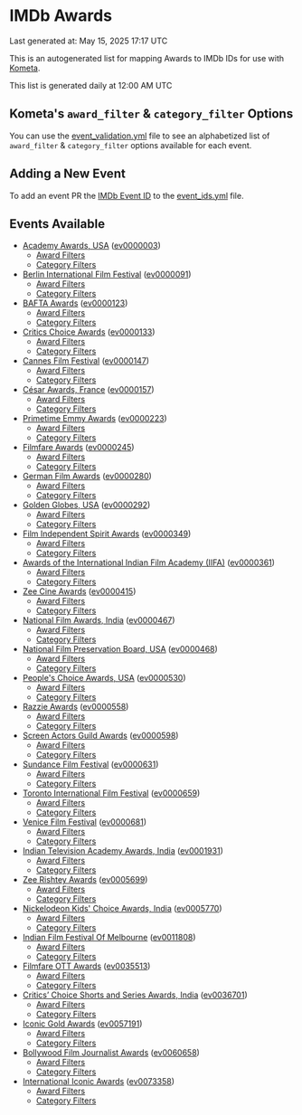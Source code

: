 # IMDb Awards

Last generated at: May 15, 2025 17:17 UTC

This is an autogenerated list for mapping Awards to IMDb IDs for use with [Kometa](https://github.com/Kometa-Team/Kometa).

This list is generated daily at 12:00 AM UTC 

## Kometa's `award_filter` & `category_filter` Options

You can use the [event_validation.yml](https://github.com/Kometa-Team/IMDb-Awards/blob/master/event_validation.yml) file to see an alphabetized list of `award_filter` & `category_filter` options available for each event.

## Adding a New Event

To add an event PR the [IMDb Event ID](https://www.imdb.com/event/all/) to the [event_ids.yml](https://github.com/Kometa-Team/IMDb-Awards/blob/master/event_ids.yml) file.

## Events Available

* [Academy Awards, USA](https://www.imdb.com/event/ev0000003) ([ev0000003](https://github.com/Kometa-Team/IMDb-Awards/blob/master/event_validation.yml#L1))
  * [Award Filters](https://github.com/Kometa-Team/IMDb-Awards/blob/master/event_validation.yml#L6)
  * [Category Filters](https://github.com/Kometa-Team/IMDb-Awards/blob/master/event_validation.yml#L14)
* [Berlin International Film Festival](https://www.imdb.com/event/ev0000091) ([ev0000091](https://github.com/Kometa-Team/IMDb-Awards/blob/master/event_validation.yml#L148))
  * [Award Filters](https://github.com/Kometa-Team/IMDb-Awards/blob/master/event_validation.yml#L153)
  * [Category Filters](https://github.com/Kometa-Team/IMDb-Awards/blob/master/event_validation.yml#L351)
* [BAFTA Awards](https://www.imdb.com/event/ev0000123) ([ev0000123](https://github.com/Kometa-Team/IMDb-Awards/blob/master/event_validation.yml#L636))
  * [Award Filters](https://github.com/Kometa-Team/IMDb-Awards/blob/master/event_validation.yml#L641)
  * [Category Filters](https://github.com/Kometa-Team/IMDb-Awards/blob/master/event_validation.yml#L674)
* [Critics Choice Awards](https://www.imdb.com/event/ev0000133) ([ev0000133](https://github.com/Kometa-Team/IMDb-Awards/blob/master/event_validation.yml#L1172))
  * [Award Filters](https://github.com/Kometa-Team/IMDb-Awards/blob/master/event_validation.yml#L1175)
  * [Category Filters](https://github.com/Kometa-Team/IMDb-Awards/blob/master/event_validation.yml#L1180)
* [Cannes Film Festival](https://www.imdb.com/event/ev0000147) ([ev0000147](https://github.com/Kometa-Team/IMDb-Awards/blob/master/event_validation.yml#L1281))
  * [Award Filters](https://github.com/Kometa-Team/IMDb-Awards/blob/master/event_validation.yml#L1286)
  * [Category Filters](https://github.com/Kometa-Team/IMDb-Awards/blob/master/event_validation.yml#L1453)
* [César Awards, France](https://www.imdb.com/event/ev0000157) ([ev0000157](https://github.com/Kometa-Team/IMDb-Awards/blob/master/event_validation.yml#L1683))
  * [Award Filters](https://github.com/Kometa-Team/IMDb-Awards/blob/master/event_validation.yml#L1687)
  * [Category Filters](https://github.com/Kometa-Team/IMDb-Awards/blob/master/event_validation.yml#L1692)
* [Primetime Emmy Awards](https://www.imdb.com/event/ev0000223) ([ev0000223](https://github.com/Kometa-Team/IMDb-Awards/blob/master/event_validation.yml#L1752))
  * [Award Filters](https://github.com/Kometa-Team/IMDb-Awards/blob/master/event_validation.yml#L1757)
  * [Category Filters](https://github.com/Kometa-Team/IMDb-Awards/blob/master/event_validation.yml#L1764)
* [Filmfare Awards](https://www.imdb.com/event/ev0000245) ([ev0000245](https://github.com/Kometa-Team/IMDb-Awards/blob/master/event_validation.yml#L2975))
  * [Award Filters](https://github.com/Kometa-Team/IMDb-Awards/blob/master/event_validation.yml#L2979)
  * [Category Filters](https://github.com/Kometa-Team/IMDb-Awards/blob/master/event_validation.yml#L2988)
* [German Film Awards](https://www.imdb.com/event/ev0000280) ([ev0000280](https://github.com/Kometa-Team/IMDb-Awards/blob/master/event_validation.yml#L3079))
  * [Award Filters](https://github.com/Kometa-Team/IMDb-Awards/blob/master/event_validation.yml#L3084)
  * [Category Filters](https://github.com/Kometa-Team/IMDb-Awards/blob/master/event_validation.yml#L3107)
* [Golden Globes, USA](https://www.imdb.com/event/ev0000292) ([ev0000292](https://github.com/Kometa-Team/IMDb-Awards/blob/master/event_validation.yml#L3180))
  * [Award Filters](https://github.com/Kometa-Team/IMDb-Awards/blob/master/event_validation.yml#L3185)
  * [Category Filters](https://github.com/Kometa-Team/IMDb-Awards/blob/master/event_validation.yml#L3193)
* [Film Independent Spirit Awards](https://www.imdb.com/event/ev0000349) ([ev0000349](https://github.com/Kometa-Team/IMDb-Awards/blob/master/event_validation.yml#L3359))
  * [Award Filters](https://github.com/Kometa-Team/IMDb-Awards/blob/master/event_validation.yml#L3362)
  * [Category Filters](https://github.com/Kometa-Team/IMDb-Awards/blob/master/event_validation.yml#L3371)
* [Awards of the International Indian Film Academy (IIFA)](https://www.imdb.com/event/ev0000361) ([ev0000361](https://github.com/Kometa-Team/IMDb-Awards/blob/master/event_validation.yml#L3411))
  * [Award Filters](https://github.com/Kometa-Team/IMDb-Awards/blob/master/event_validation.yml#L3414)
  * [Category Filters](https://github.com/Kometa-Team/IMDb-Awards/blob/master/event_validation.yml#L3424)
* [Zee Cine Awards](https://www.imdb.com/event/ev0000415) ([ev0000415](https://github.com/Kometa-Team/IMDb-Awards/blob/master/event_validation.yml#L3519))
  * [Award Filters](https://github.com/Kometa-Team/IMDb-Awards/blob/master/event_validation.yml#L3521)
  * [Category Filters](https://github.com/Kometa-Team/IMDb-Awards/blob/master/event_validation.yml#L3531)
* [National Film Awards, India](https://www.imdb.com/event/ev0000467) ([ev0000467](https://github.com/Kometa-Team/IMDb-Awards/blob/master/event_validation.yml#L3636))
  * [Award Filters](https://github.com/Kometa-Team/IMDb-Awards/blob/master/event_validation.yml#L3640)
  * [Category Filters](https://github.com/Kometa-Team/IMDb-Awards/blob/master/event_validation.yml#L3654)
* [National Film Preservation Board, USA](https://www.imdb.com/event/ev0000468) ([ev0000468](https://github.com/Kometa-Team/IMDb-Awards/blob/master/event_validation.yml#L3849))
  * [Award Filters](https://github.com/Kometa-Team/IMDb-Awards/blob/master/event_validation.yml#L3852)
  * [Category Filters](https://github.com/Kometa-Team/IMDb-Awards/blob/master/event_validation.yml#L3854)
* [People's Choice Awards, USA](https://www.imdb.com/event/ev0000530) ([ev0000530](https://github.com/Kometa-Team/IMDb-Awards/blob/master/event_validation.yml#L3857))
  * [Award Filters](https://github.com/Kometa-Team/IMDb-Awards/blob/master/event_validation.yml#L3860)
  * [Category Filters](https://github.com/Kometa-Team/IMDb-Awards/blob/master/event_validation.yml#L3863)
* [Razzie Awards](https://www.imdb.com/event/ev0000558) ([ev0000558](https://github.com/Kometa-Team/IMDb-Awards/blob/master/event_validation.yml#L4106))
  * [Award Filters](https://github.com/Kometa-Team/IMDb-Awards/blob/master/event_validation.yml#L4109)
  * [Category Filters](https://github.com/Kometa-Team/IMDb-Awards/blob/master/event_validation.yml#L4114)
* [Screen Actors Guild Awards](https://www.imdb.com/event/ev0000598) ([ev0000598](https://github.com/Kometa-Team/IMDb-Awards/blob/master/event_validation.yml#L4154))
  * [Award Filters](https://github.com/Kometa-Team/IMDb-Awards/blob/master/event_validation.yml#L4157)
  * [Category Filters](https://github.com/Kometa-Team/IMDb-Awards/blob/master/event_validation.yml#L4159)
* [Sundance Film Festival](https://www.imdb.com/event/ev0000631) ([ev0000631](https://github.com/Kometa-Team/IMDb-Awards/blob/master/event_validation.yml#L4185))
  * [Award Filters](https://github.com/Kometa-Team/IMDb-Awards/blob/master/event_validation.yml#L4188)
  * [Category Filters](https://github.com/Kometa-Team/IMDb-Awards/blob/master/event_validation.yml#L4239)
* [Toronto International Film Festival](https://www.imdb.com/event/ev0000659) ([ev0000659](https://github.com/Kometa-Team/IMDb-Awards/blob/master/event_validation.yml#L4357))
  * [Award Filters](https://github.com/Kometa-Team/IMDb-Awards/blob/master/event_validation.yml#L4360)
  * [Category Filters](https://github.com/Kometa-Team/IMDb-Awards/blob/master/event_validation.yml#L4417)
* [Venice Film Festival](https://www.imdb.com/event/ev0000681) ([ev0000681](https://github.com/Kometa-Team/IMDb-Awards/blob/master/event_validation.yml#L4496))
  * [Award Filters](https://github.com/Kometa-Team/IMDb-Awards/blob/master/event_validation.yml#L4501)
  * [Category Filters](https://github.com/Kometa-Team/IMDb-Awards/blob/master/event_validation.yml#L4843)
* [Indian Television Academy Awards, India](https://www.imdb.com/event/ev0001931) ([ev0001931](https://github.com/Kometa-Team/IMDb-Awards/blob/master/event_validation.yml#L5296))
  * [Award Filters](https://github.com/Kometa-Team/IMDb-Awards/blob/master/event_validation.yml#L5299)
  * [Category Filters](https://github.com/Kometa-Team/IMDb-Awards/blob/master/event_validation.yml#L5308)
* [Zee Rishtey Awards](https://www.imdb.com/event/ev0005699) ([ev0005699](https://github.com/Kometa-Team/IMDb-Awards/blob/master/event_validation.yml#L5499))
  * [Award Filters](https://github.com/Kometa-Team/IMDb-Awards/blob/master/event_validation.yml#L5501)
  * [Category Filters](https://github.com/Kometa-Team/IMDb-Awards/blob/master/event_validation.yml#L5503)
* [Nickelodeon Kids' Choice Awards, India](https://www.imdb.com/event/ev0005770) ([ev0005770](https://github.com/Kometa-Team/IMDb-Awards/blob/master/event_validation.yml#L5582))
  * [Award Filters](https://github.com/Kometa-Team/IMDb-Awards/blob/master/event_validation.yml#L5584)
  * [Category Filters](https://github.com/Kometa-Team/IMDb-Awards/blob/master/event_validation.yml#L5587)
* [Indian Film Festival Of Melbourne](https://www.imdb.com/event/ev0011808) ([ev0011808](https://github.com/Kometa-Team/IMDb-Awards/blob/master/event_validation.yml#L5622))
  * [Award Filters](https://github.com/Kometa-Team/IMDb-Awards/blob/master/event_validation.yml#L5624)
  * [Category Filters](https://github.com/Kometa-Team/IMDb-Awards/blob/master/event_validation.yml#L5636)
* [Filmfare OTT Awards](https://www.imdb.com/event/ev0035513) ([ev0035513](https://github.com/Kometa-Team/IMDb-Awards/blob/master/event_validation.yml#L5659))
  * [Award Filters](https://github.com/Kometa-Team/IMDb-Awards/blob/master/event_validation.yml#L5661)
  * [Category Filters](https://github.com/Kometa-Team/IMDb-Awards/blob/master/event_validation.yml#L5667)
* [Critics’ Choice Shorts and Series Awards, India](https://www.imdb.com/event/ev0036701) ([ev0036701](https://github.com/Kometa-Team/IMDb-Awards/blob/master/event_validation.yml#L5749))
  * [Award Filters](https://github.com/Kometa-Team/IMDb-Awards/blob/master/event_validation.yml#L5751)
  * [Category Filters](https://github.com/Kometa-Team/IMDb-Awards/blob/master/event_validation.yml#L5754)
* [Iconic Gold Awards](https://www.imdb.com/event/ev0057191) ([ev0057191](https://github.com/Kometa-Team/IMDb-Awards/blob/master/event_validation.yml#L5772))
  * [Award Filters](https://github.com/Kometa-Team/IMDb-Awards/blob/master/event_validation.yml#L5774)
  * [Category Filters](https://github.com/Kometa-Team/IMDb-Awards/blob/master/event_validation.yml#L5776)
* [Bollywood Film Journalist Awards](https://www.imdb.com/event/ev0060658) ([ev0060658](https://github.com/Kometa-Team/IMDb-Awards/blob/master/event_validation.yml#L5883))
  * [Award Filters](https://github.com/Kometa-Team/IMDb-Awards/blob/master/event_validation.yml#L5885)
  * [Category Filters](https://github.com/Kometa-Team/IMDb-Awards/blob/master/event_validation.yml#L5890)
* [International Iconic Awards](https://www.imdb.com/event/ev0073358) ([ev0073358](https://github.com/Kometa-Team/IMDb-Awards/blob/master/event_validation.yml#L5902))
  * [Award Filters](https://github.com/Kometa-Team/IMDb-Awards/blob/master/event_validation.yml#L5904)
  * [Category Filters](https://github.com/Kometa-Team/IMDb-Awards/blob/master/event_validation.yml#L5908)
